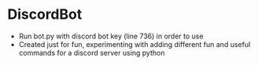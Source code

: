 # DiscordBot
* Run bot.py with discord bot key (line 736) in order to use
* Created just for fun, experimenting with adding different fun and useful commands for a discord server using python
